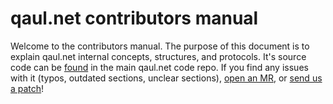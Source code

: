 # qaul.net contributors manual

Welcome to the contributors manual.  The purpose of this document is
to explain qaul.net internal concepts, structures, and protocols.
It's source code can be [found][repo] in the main qaul.net code repo.
If you find any issues with it (typos, outdated sections, unclear
sections), [open an MR], or [send us a patch]!

[repo]: https://git.open-communication.net/qaul/qaul.net/tree/master/docs/contributors
[open an MR]: social/contributions.html#submitting-a-pr
[send us a patch]: social/contributions.html#submitting-an-e-mail-patch
